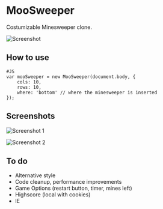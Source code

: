 MooSweeper
==========

Costumizable Minesweeper clone.

![Screenshot](http://projects.timbaumann.info/MooSweeper/Demo/screenshot1.png)

How to use
----------

	#JS
	var mooSweeper = new MooSweeper(document.body, {
		cols: 10,
		rows: 10,
		where: 'bottom' // where the minesweeper is inserted
	});

Screenshots
-----------


![Screenshot 1](http://projects.timbaumann.info/MooSweeper/Demo/screenshot1.png)

![Screenshot 2](http://projects.timbaumann.info/MooSweeper/Demo/screenshot2.png)

To do
-----

* Alternative style
* Code cleanup, performance improvements
* Game Options (restart button, timer, mines left)
* Highscore (local with cookies)
* IE